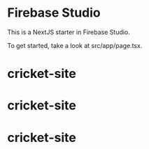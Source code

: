 # Firebase Studio

This is a NextJS starter in Firebase Studio.

To get started, take a look at src/app/page.tsx.
# cricket-site
# cricket-site
# cricket-site

